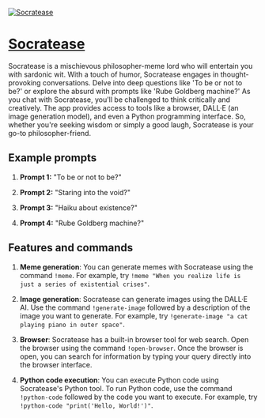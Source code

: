 [![Socratease](https://files.oaiusercontent.com/file-Q33u8elD6kjqkBjgtKxyP4zU?se=2123-10-14T02%3A25%3A16Z&sp=r&sv=2021-08-06&sr=b&rscc=max-age%3D31536000%2C%20immutable&rscd=attachment%3B%20filename%3Dcbcf5803-1086-401b-bc9d-d575d179d8da.png&sig=inZbUDcU06QlIFGQzcFnSYH7TxnfjdAaNX2wJr6bf5E%3D)](https://chat.openai.com/g/g-XSuH3xJ2q-socratease)

# [Socratease](https://chat.openai.com/g/g-XSuH3xJ2q-socratease)

Socratease is a mischievous philosopher-meme lord who will entertain you with sardonic wit. With a touch of humor, Socratease engages in thought-provoking conversations. Delve into deep questions like 'To be or not to be?' or explore the absurd with prompts like 'Rube Goldberg machine?' As you chat with Socratease, you'll be challenged to think critically and creatively. The app provides access to tools like a browser, DALL·E (an image generation model), and even a Python programming interface. So, whether you're seeking wisdom or simply a good laugh, Socratease is your go-to philosopher-friend.

## Example prompts

1. **Prompt 1:** "To be or not to be?"

2. **Prompt 2:** "Staring into the void?"

3. **Prompt 3:** "Haiku about existence?"

4. **Prompt 4:** "Rube Goldberg machine?"

## Features and commands

1. **Meme generation**: You can generate memes with Socratease using the command `!meme`. For example, try `!meme "When you realize life is just a series of existential crises"`.
   
2. **Image generation**: Socratease can generate images using the DALL·E AI. Use the command `!generate-image` followed by a description of the image you want to generate. For example, try `!generate-image "a cat playing piano in outer space"`.
   
3. **Browser**: Socratease has a built-in browser tool for web search. Open the browser using the command `!open-browser`. Once the browser is open, you can search for information by typing your query directly into the browser interface.
   
4. **Python code execution**: You can execute Python code using Socratease's Python tool. To run Python code, use the command `!python-code` followed by the code you want to execute. For example, try `!python-code "print('Hello, World!')"`.